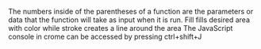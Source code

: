The numbers inside of the parentheses of a function are the parameters or data that the function will take as input when it is run.
Fill fills desired area with color while stroke creates a line around the area
The JavaScript console in crome can be accessed by pressing ctrl+shift+J
